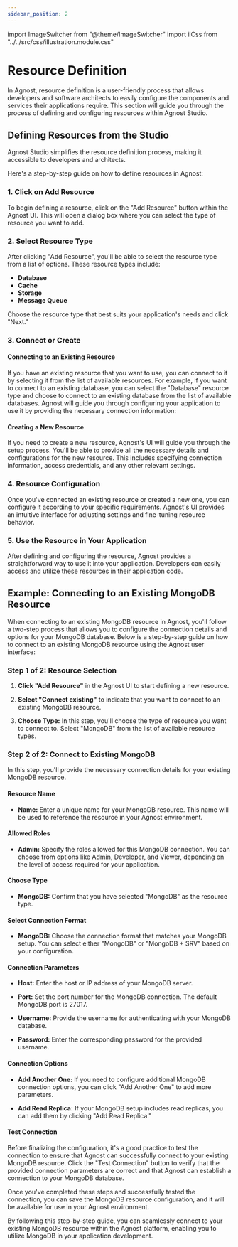 ```yaml
---
sidebar_position: 2
---
```


import ImageSwitcher from "@theme/ImageSwitcher"
import ilCss from "../../src/css/illustration.module.css"

# Resource Definition

In Agnost, resource definition is a user-friendly process that allows developers
and software architects to easily configure the components and services their
applications require. This section will guide you through the process of
defining and configuring resources within Agnost Studio.

## Defining Resources from the Studio

Agnost Studio simplifies the resource definition process, making it accessible
to developers and architects.

Here's a step-by-step guide on how to define resources in Agnost:

### 1. Click on Add Resource

To begin defining a resource, click on the "Add Resource" button within the
Agnost UI. This will open a dialog box where you can select the type of resource
you want to add.

### 2. Select Resource Type

After clicking "Add Resource", you'll be able to select the resource type from a
list of options. These resource types include:

- **Database**
- **Cache**
- **Storage**
- **Message Queue**

Choose the resource type that best suits your application's needs and click
"Next."

### 3. Connect or Create

#### Connecting to an Existing Resource

If you have an existing resource that you want to use, you can connect to it by
selecting it from the list of available resources. For example, if you want to
connect to an existing database, you can select the "Database" resource type and
choose to connect to an existing database from the list of available databases.
Agnost will guide you through configuring your application to use it by
providing the necessary connection information:

#### Creating a New Resource

If you need to create a new resource, Agnost's UI will guide you through the
setup process. You'll be able to provide all the necessary details and
configurations for the new resource. This includes specifying connection
information, access credentials, and any other relevant settings.

### 4. Resource Configuration

Once you've connected an existing resource or created a new one, you can
configure it according to your specific requirements. Agnost's UI provides an
intuitive interface for adjusting settings and fine-tuning resource behavior.

### 5. Use the Resource in Your Application

After defining and configuring the resource, Agnost provides a straightforward
way to use it into your application. Developers can easily access and utilize
these resources in their application code.

## Example: Connecting to an Existing MongoDB Resource

When connecting to an existing MongoDB resource in Agnost, you'll follow a
two-step process that allows you to configure the connection details and options
for your MongoDB database. Below is a step-by-step guide on how to connect to an
existing MongoDB resource using the Agnost user interface:

### Step 1 of 2: Resource Selection

1. **Click "Add Resource"** in the Agnost UI to start defining a new resource.

<ImageSwitcher
  lightImageSrc="/img/docs/application-development/add-new-resource-l.png?text=LightMode"
  darkImageSrc="/img/docs/application-development/add-new-resource.png?text=DarkMode"
  className={ilCss.illustration__md}
  width={820}
/>

2. **Select "Connect existing"** to indicate that you want to connect to an
   existing MongoDB resource.

3. **Choose Type:** In this step, you'll choose the type of resource you want to
   connect to. Select "MongoDB" from the list of available resource types.

<ImageSwitcher
  lightImageSrc="/img/docs/application-development/example-resource-1.png?text=LightMode"
  darkImageSrc="/img/docs/application-development/example-resource-1.png?text=DarkMode"
  className={ilCss.illustration__md}
  width={820}
/>

### Step 2 of 2: Connect to Existing MongoDB

In this step, you'll provide the necessary connection details for your existing
MongoDB resource.

#### Resource Name

- **Name:** Enter a unique name for your MongoDB resource. This name will be
  used to reference the resource in your Agnost environment.

#### Allowed Roles

- **Admin:** Specify the roles allowed for this MongoDB connection. You can
  choose from options like Admin, Developer, and Viewer, depending on the level
  of access required for your application.

#### Choose Type

- **MongoDB:** Confirm that you have selected "MongoDB" as the resource type.

#### Select Connection Format

- **MongoDB:** Choose the connection format that matches your MongoDB setup. You
  can select either "MongoDB" or "MongoDB + SRV" based on your configuration.

#### Connection Parameters

- **Host:** Enter the host or IP address of your MongoDB server.

- **Port:** Set the port number for the MongoDB connection. The default MongoDB
  port is 27017.

- **Username:** Provide the username for authenticating with your MongoDB
  database.

- **Password:** Enter the corresponding password for the provided username.

#### Connection Options

- **Add Another One:** If you need to configure additional MongoDB connection
  options, you can click "Add Another One" to add more parameters.

- **Add Read Replica:** If your MongoDB setup includes read replicas, you can
  add them by clicking "Add Read Replica."

<ImageSwitcher
  lightImageSrc="/img/docs/application-development/example-resource-2.png?text=LightMode"
  darkImageSrc="/img/docs/application-development/example-resource-2.png?text=DarkMode"
  className={ilCss.illustration__md}
  width={820}
/>

#### Test Connection

Before finalizing the configuration, it's a good practice to test the connection
to ensure that Agnost can successfully connect to your existing MongoDB
resource. Click the "Test Connection" button to verify that the provided
connection parameters are correct and that Agnost can establish a connection to
your MongoDB database.

Once you've completed these steps and successfully tested the connection, you
can save the MongoDB resource configuration, and it will be available for use in
your Agnost environment.

By following this step-by-step guide, you can seamlessly connect to your
existing MongoDB resource within the Agnost platform, enabling you to utilize
MongoDB in your application development.
